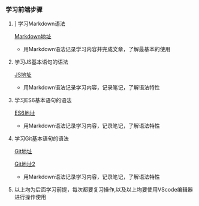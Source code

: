 ### 学习前端步骤
1. ]
学习Markdown语法

    [Markdown地址](https://www.runoob.com/markdown/md-tutorial.html)
    - 用Markdown语法记录学习内容并完成文章，了解最基本的使用
2. 学习JS基本语句的语法

    [JS地址](https://www.runoob.com/js/js-syntax.html)
    - 用Markdown语法记录学习内容，记录笔记，了解语法特性
3. 学习ES6基本语句的语法

    [ES6地址](https://es6.ruanyifeng.com/)
    - 用Markdown语法记录学习内容，记录笔记，了解语法特性
4. 学习Git基本语句的语法

    [Git地址](https://www.cnblogs.com/miracle77hp/articles/11163532.html)

    [Git地址2](https://www.runoob.com/git/git-tutorial.html)
    - 用Markdown语法记录学习内容，记录笔记，了解语法特性
5. 以上均为后面学习前提，每次都要复习操作,以及以上均要使用VScode编辑器进行操作使用

